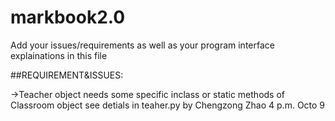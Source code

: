 # markbook2.0

Add your issues/requirements as well as your program interface explainations in this file

##REQUIREMENT&ISSUES:

->Teacher object needs some specific inclass or static methods of Classroom object
see detials in teaher.py
by Chengzong Zhao 4 p.m. Octo 9
